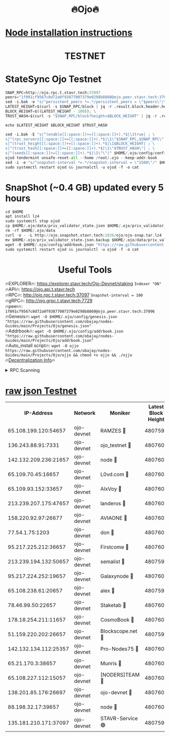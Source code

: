 <h1 align="center"> 🔥Ojo🔥</h1>

[Node installation instructions](https://github.com/obajay/nodes-Guides/tree/main/Projects/Ojo)
=

<h1 align="center"> TESTNET</h1>

# StateSync Ojo Testnet
```python
SNAP_RPC=http://ojo.rpc.t.stavr.tech:37097
peers="1f091cf9567c0d72a0f93877007379e0298b8860@ojo.peer.stavr.tech:37096"
sed -i.bak -e "s/^persistent_peers *=.*/persistent_peers = \"$peers\"/" $HOME/.ojo/config/config.toml
LATEST_HEIGHT=$(curl -s $SNAP_RPC/block | jq -r .result.block.header.height); \
BLOCK_HEIGHT=$((LATEST_HEIGHT - 100)); \
TRUST_HASH=$(curl -s "$SNAP_RPC/block?height=$BLOCK_HEIGHT" | jq -r .result.block_id.hash)

echo $LATEST_HEIGHT $BLOCK_HEIGHT $TRUST_HASH

sed -i.bak -E "s|^(enable[[:space:]]+=[[:space:]]+).*$|\1true| ; \
s|^(rpc_servers[[:space:]]+=[[:space:]]+).*$|\1\"$SNAP_RPC,$SNAP_RPC\"| ; \
s|^(trust_height[[:space:]]+=[[:space:]]+).*$|\1$BLOCK_HEIGHT| ; \
s|^(trust_hash[[:space:]]+=[[:space:]]+).*$|\1\"$TRUST_HASH\"| ; \
s|^(seeds[[:space:]]+=[[:space:]]+).*$|\1\"\"|" $HOME/.ojo/config/config.toml
ojod tendermint unsafe-reset-all --home /root/.ojo --keep-addr-book
sed -i -e "s/^snapshot-interval *=.*/snapshot-interval = \"1500\"/" $HOME/.ojo/config/app.toml
sudo systemctl restart ojod && journalctl -u ojod -f -o cat
```
# SnapShot (~0.4 GB) updated every 5 hours
```python
cd $HOME
apt install lz4
sudo systemctl stop ojod
cp $HOME/.ojo/data/priv_validator_state.json $HOME/.ojo/priv_validator_state.json.backup
rm -rf $HOME/.ojo/data
curl -o - -L http://ojo.snapshot.stavr.tech:1026/ojo/ojo-snap.tar.lz4 | lz4 -c -d - | tar -x -C $HOME/.ojo --strip-components 2
mv $HOME/.ojo/priv_validator_state.json.backup $HOME/.ojo/data/priv_validator_state.json
wget -O $HOME/.ojo/config/addrbook.json "https://raw.githubusercontent.com/obajay/nodes-Guides/main/Projects/Ojo/addrbook.json"
sudo systemctl restart ojod && journalctl -u ojod -f -o cat
```
 <h1 align="center"> Useful Tools</h1>

🔥EXPLORER🔥:        https://explorer.stavr.tech/Ojo-Devnet/staking        `Indexer "ON"` \
🔥API🔥:                     https://ojo.api.t.stavr.tech \
🔥RPC🔥:                    http://ojo.rpc.t.stavr.tech:37097              `Snapshot-interval = 100` \
🔥gRPC🔥:                  http://ojo.grpc.t.stavr.tech:7729 \
🔥peer🔥:                   `1f091cf9567c0d72a0f93877007379e0298b8860@ojo.peer.stavr.tech:37096` \
🔥Genesis🔥:    ```wget -O $HOME/.ojo/config/genesis.json "https://raw.githubusercontent.com/obajay/nodes-Guides/main/Projects/Ojo/genesis.json"``` \
🔥Addrbook🔥:    ```wget -O $HOME/.ojo/config/addrbook.json "https://raw.githubusercontent.com/obajay/nodes-Guides/main/Projects/Ojo/addrbook.json"``` \
🔥Auto_install script🔥: ```wget -O ojjo https://raw.githubusercontent.com/obajay/nodes-Guides/main/Projects/Ojo/ojjo && chmod +x ojjo && ./ojjo``` \
🔥[Decentralization Info](https://github.com/obajay/StateSync-snapshots/tree/main/Projects/Ojo/Decentralization)🔥



<details>
<summary>RPC Scanning</summary>

<h2 align="center"> We scan nodes in real time every 4 hours. And we provide the final result of RPC endpoints.
We cannot influence the operation of these nodes in any way. </h2>


```python
If Voting Power is higher than 0 --> then the Node is a validator of the network and may be subject to attack and be a potential threat to the chain.
```
```python
We marked such validators with a red symbol
```

</details>

[raw json Testnet](https://rpc-check.ojot.stavr.tech/ojot/rpc-ojot-result.json)
=


<table><tr><th>IP-Address</th><th>Network</th><th>Moniker</th><th>Latest Block Height</th><th>Earliest Block Height</th><th>Catching Up</th><th>Tx Index</th><th>Voting Power</th><th>Scan Time</th></tr><tr><td>65.108.199.120:54657</td><td>ojo-devnet</td><td>RAMZES 🔴</td><td>4807599</td><td>306156</td><td>False</td><td>on</td><td>15420</td><td>2024-01-04T13:33:22.794668029UTC</td></tr><tr><td>136.243.88.91:7331</td><td>ojo-devnet</td><td>ojo_testnet 🔴</td><td>4807600</td><td>308845</td><td>False</td><td>on</td><td>1000</td><td>2024-01-04T13:33:29.199936032UTC</td></tr><tr><td>142.132.209.236:21657</td><td>ojo-devnet</td><td>node 🔴</td><td>4807603</td><td>350001</td><td>False</td><td>on</td><td>1999</td><td>2024-01-04T13:33:44.770982594UTC</td></tr><tr><td>65.109.70.45:16657</td><td>ojo-devnet</td><td>L0vd.com 🔴</td><td>4807605</td><td>695918</td><td>False</td><td>off</td><td>998</td><td>2024-01-04T13:33:57.889681730UTC</td></tr><tr><td>65.109.93.152:33657</td><td>ojo-devnet</td><td>AlxVoy 🔴</td><td>4807603</td><td>2319801</td><td>False</td><td>on</td><td>4536782</td><td>2024-01-04T13:33:44.475602470UTC</td></tr><tr><td>213.239.207.175:47657</td><td>ojo-devnet</td><td>landeros 🔴</td><td>4807602</td><td>2714001</td><td>False</td><td>off</td><td>11083</td><td>2024-01-04T13:33:40.012704979UTC</td></tr><tr><td>158.220.92.97:26677</td><td>ojo-devnet</td><td>AVIAONE 🔴</td><td>4807602</td><td>2754001</td><td>False</td><td>on</td><td>13867</td><td>2024-01-04T13:33:39.747985481UTC</td></tr><tr><td>77.54.1.75:1203</td><td>ojo-devnet</td><td>don 🔴</td><td>4807603</td><td>2906401</td><td>False</td><td>on</td><td>10</td><td>2024-01-04T13:33:47.799743679UTC</td></tr><tr><td>95.217.225.212:36657</td><td>ojo-devnet</td><td>Firstcome 🔴</td><td>4807600</td><td>2985946</td><td>False</td><td>on</td><td>13566</td><td>2024-01-04T13:33:28.937532247UTC</td></tr><tr><td>213.239.194.132:50657</td><td>ojo-devnet</td><td>semalist 🔴</td><td>4807599</td><td>3223522</td><td>False</td><td>on</td><td>19037</td><td>2024-01-04T13:33:23.054012680UTC</td></tr><tr><td>95.217.224.252:19657</td><td>ojo-devnet</td><td>Galaxynode 🔴</td><td>4807604</td><td>3685492</td><td>False</td><td>on</td><td>11888</td><td>2024-01-04T13:33:52.800684229UTC</td></tr><tr><td>65.108.238.61:20657</td><td>ojo-devnet</td><td>alex 🔴</td><td>4807599</td><td>4158001</td><td>False</td><td>on</td><td>11359</td><td>2024-01-04T13:33:22.397194004UTC</td></tr><tr><td>78.46.99.50:22657</td><td>ojo-devnet</td><td>Staketab 🔴</td><td>4807605</td><td>4254801</td><td>False</td><td>on</td><td>1276</td><td>2024-01-04T13:33:58.128055705UTC</td></tr><tr><td>178.18.254.211:11657</td><td>ojo-devnet</td><td>CosmoBook 🔴</td><td>4807603</td><td>4392001</td><td>False</td><td>off</td><td>1057</td><td>2024-01-04T13:33:47.214547684UTC</td></tr><tr><td>51.159.220.202:26657</td><td>ojo-devnet</td><td>Blockscope.net 🔴</td><td>4807599</td><td>4425001</td><td>False</td><td>on</td><td>981</td><td>2024-01-04T13:33:21.993235852UTC</td></tr><tr><td>142.132.134.112:25357</td><td>ojo-devnet</td><td>Pro-Nodes75 🔴</td><td>4807600</td><td>4707600</td><td>False</td><td>on</td><td>24651</td><td>2024-01-04T13:33:26.152707206UTC</td></tr><tr><td>65.21.170.3:38657</td><td>ojo-devnet</td><td>Munris 🔴</td><td>4807600</td><td>4707600</td><td>False</td><td>off</td><td>20123</td><td>2024-01-04T13:33:28.556982812UTC</td></tr><tr><td>65.108.227.112:15057</td><td>ojo-devnet</td><td>[NODERS]TEAM 🔴</td><td>4807605</td><td>4707605</td><td>False</td><td>off</td><td>9999</td><td>2024-01-04T13:33:55.206120687UTC</td></tr><tr><td>138.201.85.176:26697</td><td>ojo-devnet</td><td>ojo-devnet 🔴</td><td>4807605</td><td>4707605</td><td>False</td><td>on</td><td>1000024000</td><td>2024-01-04T13:33:57.541280748UTC</td></tr><tr><td>88.198.32.17:39657</td><td>ojo-devnet</td><td>node 🔴</td><td>4807603</td><td>4710001</td><td>False</td><td>on</td><td>82596</td><td>2024-01-04T13:33:48.056751750UTC</td></tr><tr><td>135.181.210.171:37097</td><td>ojo-devnet</td><td>STAVR-Service 🟢</td><td>4807599</td><td>4805001</td><td>False</td><td>on</td><td>0</td><td>2024-01-04T13:33:23.861419259UTC</td></tr></table>
